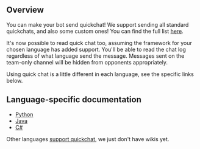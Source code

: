 ## Overview

You can make your bot send quickchat! We support sending all standard quickchats, and also some custom ones! You can find the full list [here](https://github.com/RLBot/RLBot/blob/master/src/main/flatbuffers/rlbot.fbs#L376).

It's now possible to read quick chat too, assuming the framework for your chosen language has added support. You'll be able to read the chat log regardless of what language send the message. Messages sent on the team-only channel will be hidden from opponents appropriately.

Using quick chat is a little different in each language, see the specific links below.

## Language-specific documentation
- [Python](https://github.com/RLBot/RLBotPythonExample/wiki/Quickchat)
- [Java](https://github.com/RLBot/RLBotJavaExample/wiki/Quickchat)
- [C#](https://github.com/RLBot/RLBotCSharpExample/wiki/Quickchat)

Other languages [support quickchat](http://www.rlbot.org/Features/), we just don't have wikis yet.